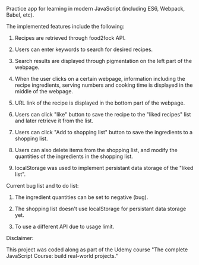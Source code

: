 Practice app for learning in modern JavaScript (including ES6, Webpack, Babel, etc). 

The implemented features include the following:

1. Recipes are retrieved through food2fock API.

2. Users can enter keywords to search for desired recipes.

3. Search results are displayed through pigmentation on the left part of the webpage.

4. When the user clicks on a certain webpage, information including the recipe ingredients, serving numbers and cooking time is displayed in the middle of the webpage.

5. URL link of the recipe is displayed in the bottom part of the webpage.

6. Users can click "like" button to save the recipe to the "liked recipes" list and later retrieve it from the list.

7. Users can click "Add to shopping list" button to save the ingredients to a shopping list.

8. Users can also delete items from the shopping list, and modify the quantities of the ingredients in the shopping list.

9. localStorage was used to implement persistant data storage of the "liked list".


Current bug list and to do list:

1. The ingredient quantities can be set to negative (bug).

2. The shopping list doesn't use localStorage for persistant data storage yet.

3. To use a different API due to usage limit.



Disclaimer:

This project was coded along as part of the Udemy course "The complete JavaScript Course: build real-world projects." 

